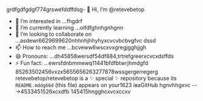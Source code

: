 grdfgdfgdgf774grswefddffdsg- 👋 Hi, I’m @retevebetop
- 👀 I’m interested in ...fhgdrf
- 🌱 I’m currently learning ...oifdfghnhgnhgnn
- 💞️ I’m looking to collaborate on ...asdewr6629699620nhhnhjhhyhyxcvcvbcbvgfvc dssd
- 📫 How to reach me ...bcveww6wscxvxgregjgghjjgh
- 😄 Pronouns: ...dh45858wersdf54df884,trtrefgreerxcvcxdsffds
- ⚡ Fun fact: ...ewrsfdnbmmewq11441bfdfbtwrjhmdgfd
85263502456vxzx5655656263277878wssgergerregerg
retevebetop/retevebetop is a ✨ special ✨ repository because its `README.mddg66d` (this file) appears on your1623 іваGitHub hgnvhhgxvc
--->4533451526xcxdfb
145415hngghcxvcxccxv
